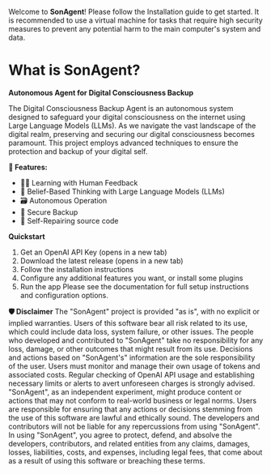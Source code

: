 Welcome to **SonAgent**! Please follow the Installation guide to get started.
It is recommended to use a virtual machine for tasks that require high security measures to prevent any potential harm to the main computer's system and data.


# What is SonAgent? 
**Autonomous Agent for Digital Consciousness Backup**

The Digital Consciousness Backup Agent is an autonomous system designed to safeguard your digital consciousness on the internet using Large Language Models (LLMs). As we navigate the vast landscape of the digital realm, preserving and securing our digital consciousness becomes paramount. This project employs advanced techniques to ensure the protection and backup of your digital self.

**🚀 Features:**
*	🙋‍♂️ Learning with Human Feedback
*	🧠 Belief-Based Thinking with Large Language Models (LLMs)
* 🗃️ Autonomous Operation
* 🔗 Secure Backup
* 🔌 Self-Repairing source code

**Quickstart**
1.	Get an OpenAI API Key (opens in a new tab)
2.	Download the latest release (opens in a new tab)
3.	Follow the installation instructions
4.	Configure any additional features you want, or install some plugins
5.	Run the app
Please see the documentation for full setup instructions and configuration options.

**🛡 Disclaimer**
The "SonAgent" project is provided "as is", with no explicit or implied warranties. Users of this software bear all risk related to its use, which could include data loss, system failure, or other issues.
The people who developed and contributed to "SonAgent" take no responsibility for any loss, damage, or other outcomes that might result from its use. Decisions and actions based on "SonAgent's" information are the sole responsibility of the user.
Users must monitor and manage their own usage of tokens and associated costs. Regular checking of OpenAI API usage and establishing necessary limits or alerts to avert unforeseen charges is strongly advised.
"SonAgent", as an independent experiment, might produce content or actions that may not conform to real-world business or legal norms. Users are responsible for ensuring that any actions or decisions stemming from the use of this software are lawful and ethically sound. The developers and contributors will not be liable for any repercussions from using "SonAgent".
In using "SonAgent", you agree to protect, defend, and absolve the developers, contributors, and related entities from any claims, damages, losses, liabilities, costs, and expenses, including legal fees, that come about as a result of using this software or breaching these terms.
